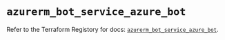 # `azurerm_bot_service_azure_bot`

Refer to the Terraform Registory for docs: [`azurerm_bot_service_azure_bot`](https://www.terraform.io/docs/providers/azurerm/r/bot_service_azure_bot).

